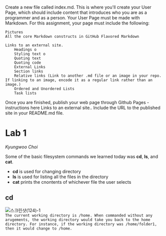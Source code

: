 Create a new file called index.md. This is where you'll create your User Page, which should include content that introduces who you are as a programmer and as a person. Your User Page must be made with Markdown. For this assignment, your page must include the following:

    Pictures
    All the core Markdown constructs in GitHub Flavored Markdown 

    Links to an external site.
        Headings o
        Styling text o
        Quoting text
        Quoting code
        External Links
        Section links
        Relative links (Link to another .md file or an image in your repo. If linking to an image, encode it as a regular link rather than an image.)
        Ordered and Unordered Lists
        Task lists

Once you are finished, publish your web page through Github Pages - instructions here
Links to an external site.. Include the URL to the published site in your README.md file.

# Lab 1  
*Kyungwoo Choi*  

Some of the basic filesystem commands we learned today was **cd**, **ls**, and **cat**.
* **cd** is used for changing directory
* **ls** is used for listing all the files in the directory
* **cat** prints the cnontents of whichever file the user selects

## cd

![스크린샷(124)-1](https://github.com/kyc013/cse15l-lab-reports/assets/147003854/c5856114-f8a5-4471-bf0e-09879ad91ec5)  
`The current working directory is /home. When commanded without any arugements, the working directory would take you back to the home directory. For instance, if the working directory was /home/folder1, then it would change to /home.`
